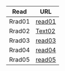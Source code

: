 |Read         |URL                                                                          |
| ----------- | ----------------------------------------------------------------------------- |
| Rrad01      | [read01](/mnt/c/Users/LTUC/desktop/amman-102d27/reading-note/read01.md)       |
| Rrad02      | [Text02](/mnt/c/Users/LTUC/desktop/amman-102d27/reading-note/read02.md)       |
| Rrad03      | [read03](/mnt/c/Users/LTUC/desktop/amman-102d27/reading-note/read03.md)       |
| Rrad04      | [read04](/mnt/c/Users/LTUC/desktop/amman-102d27/reading-note/read05.md)       |
| Rrad05      | [read05](/mnt/c/Users/LTUC/desktop/amman-102d27/reading-note/read5.md)        |